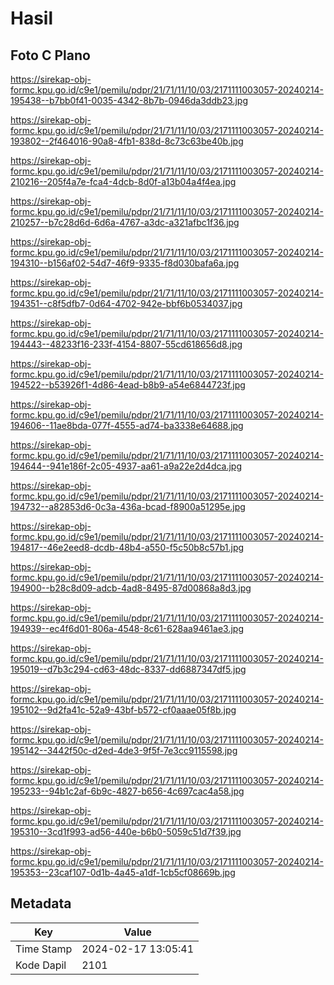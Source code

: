 # Hasil

## Foto C Plano

https://sirekap-obj-formc.kpu.go.id/c9e1/pemilu/pdpr/21/71/11/10/03/2171111003057-20240214-195438--b7bb0f41-0035-4342-8b7b-0946da3ddb23.jpg

https://sirekap-obj-formc.kpu.go.id/c9e1/pemilu/pdpr/21/71/11/10/03/2171111003057-20240214-193802--2f464016-90a8-4fb1-838d-8c73c63be40b.jpg

https://sirekap-obj-formc.kpu.go.id/c9e1/pemilu/pdpr/21/71/11/10/03/2171111003057-20240214-210216--205f4a7e-fca4-4dcb-8d0f-a13b04a4f4ea.jpg

https://sirekap-obj-formc.kpu.go.id/c9e1/pemilu/pdpr/21/71/11/10/03/2171111003057-20240214-210257--b7c28d6d-6d6a-4767-a3dc-a321afbc1f36.jpg

https://sirekap-obj-formc.kpu.go.id/c9e1/pemilu/pdpr/21/71/11/10/03/2171111003057-20240214-194310--b156af02-54d7-46f9-9335-f8d030bafa6a.jpg

https://sirekap-obj-formc.kpu.go.id/c9e1/pemilu/pdpr/21/71/11/10/03/2171111003057-20240214-194351--c8f5dfb7-0d64-4702-942e-bbf6b0534037.jpg

https://sirekap-obj-formc.kpu.go.id/c9e1/pemilu/pdpr/21/71/11/10/03/2171111003057-20240214-194443--48233f16-233f-4154-8807-55cd618656d8.jpg

https://sirekap-obj-formc.kpu.go.id/c9e1/pemilu/pdpr/21/71/11/10/03/2171111003057-20240214-194522--b53926f1-4d86-4ead-b8b9-a54e6844723f.jpg

https://sirekap-obj-formc.kpu.go.id/c9e1/pemilu/pdpr/21/71/11/10/03/2171111003057-20240214-194606--11ae8bda-077f-4555-ad74-ba3338e64688.jpg

https://sirekap-obj-formc.kpu.go.id/c9e1/pemilu/pdpr/21/71/11/10/03/2171111003057-20240214-194644--941e186f-2c05-4937-aa61-a9a22e2d4dca.jpg

https://sirekap-obj-formc.kpu.go.id/c9e1/pemilu/pdpr/21/71/11/10/03/2171111003057-20240214-194732--a82853d6-0c3a-436a-bcad-f8900a51295e.jpg

https://sirekap-obj-formc.kpu.go.id/c9e1/pemilu/pdpr/21/71/11/10/03/2171111003057-20240214-194817--46e2eed8-dcdb-48b4-a550-f5c50b8c57b1.jpg

https://sirekap-obj-formc.kpu.go.id/c9e1/pemilu/pdpr/21/71/11/10/03/2171111003057-20240214-194900--b28c8d09-adcb-4ad8-8495-87d00868a8d3.jpg

https://sirekap-obj-formc.kpu.go.id/c9e1/pemilu/pdpr/21/71/11/10/03/2171111003057-20240214-194939--ec4f6d01-806a-4548-8c61-628aa9461ae3.jpg

https://sirekap-obj-formc.kpu.go.id/c9e1/pemilu/pdpr/21/71/11/10/03/2171111003057-20240214-195019--d7b3c294-cd63-48dc-8337-dd6887347df5.jpg

https://sirekap-obj-formc.kpu.go.id/c9e1/pemilu/pdpr/21/71/11/10/03/2171111003057-20240214-195102--9d2fa41c-52a9-43bf-b572-cf0aaae05f8b.jpg

https://sirekap-obj-formc.kpu.go.id/c9e1/pemilu/pdpr/21/71/11/10/03/2171111003057-20240214-195142--3442f50c-d2ed-4de3-9f5f-7e3cc9115598.jpg

https://sirekap-obj-formc.kpu.go.id/c9e1/pemilu/pdpr/21/71/11/10/03/2171111003057-20240214-195233--94b1c2af-6b9c-4827-b656-4c697cac4a58.jpg

https://sirekap-obj-formc.kpu.go.id/c9e1/pemilu/pdpr/21/71/11/10/03/2171111003057-20240214-195310--3cd1f993-ad56-440e-b6b0-5059c51d7f39.jpg

https://sirekap-obj-formc.kpu.go.id/c9e1/pemilu/pdpr/21/71/11/10/03/2171111003057-20240214-195353--23caf107-0d1b-4a45-a1df-1cb5cf08669b.jpg


## Metadata

| Key        | Value               |
| ---------- | ------------------- |
| Time Stamp | 2024-02-17 13:05:41 |
| Kode Dapil | 2101                |



